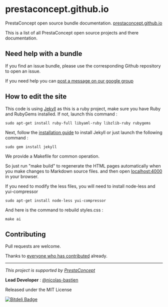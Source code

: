 prestaconcept.github.io
========================

PrestaConcept open source bundle documentation. [prestaconcept.github.io](http://prestaconcept.github.io/)

This is a list of all PrestaConcept open source projects and there documentation.

## Need help with a bundle

If you find an issue bundle, please use the corresponding Github repository to open an issue.

If you need help you can [post a message on our google group](https://groups.google.com/forum/?hl=fr&fromgroups#!forum/prestacms-devs)


## How to edit the site

This code is using [Jekyll](http://jekyllrb.com/) as this is a ruby project,
make sure you have Ruby and RubyGems installed.
If not, launch this command :

    sudo apt-get install ruby-full libyaml-ruby libzlib-ruby rubygems

Next, follow the [installation guide](http://jekyllrb.com/docs/installation/) to install Jekyll
or just launch the following command :

    sudo gem install jekyll

We provide a Makefile for common operation.

So just run "make build" to regenerate the HTML pages automatically when you make changes to Markdown source files.
and then open [localhost:4000](http://localhost:4000/) in your browser.

If you need to modify the less files, you will need to install node-less and yui-compressor

    sudo apt-get install node-less yui-compressor

And here is the command to rebuild styles.css :

    make ai


## Contributing

Pull requests are welcome.


Thanks to
[everyone who has contributed](https://github.com/prestaconcept/prestaconcept.github.io/graphs/contributors) already.

---

*This project is supported by [PrestaConcept](http://www.prestaconcept.net)*

**Lead Developer** : [@nicolas-bastien](https://github.com/nicolas-bastien)

Released under the MIT License


[![Bitdeli Badge](https://d2weczhvl823v0.cloudfront.net/prestaconcept/prestaconcept.github.io/trend.png)](https://bitdeli.com/free "Bitdeli Badge")

